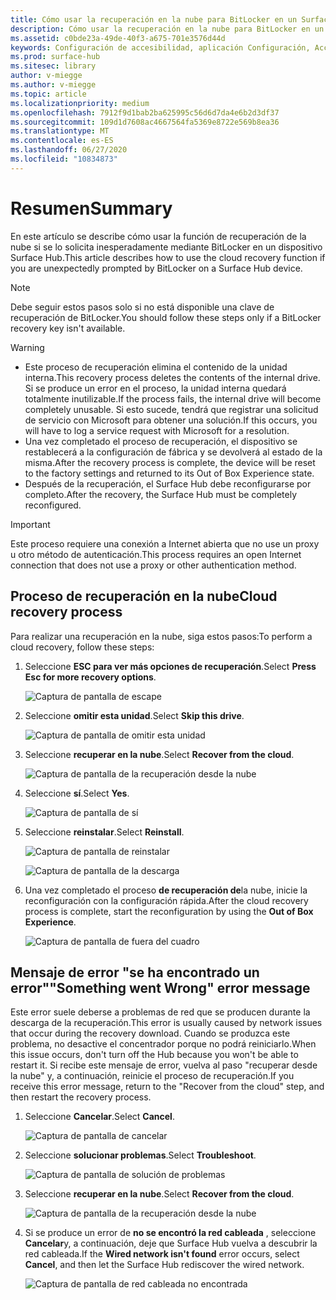 ```yaml
---
title: Cómo usar la recuperación en la nube para BitLocker en un Surface Hub
description: Cómo usar la recuperación en la nube para BitLocker en un Surface Hub
ms.assetid: c0bde23a-49de-40f3-a675-701e3576d44d
keywords: Configuración de accesibilidad, aplicación Configuración, Accesibilidad
ms.prod: surface-hub
ms.sitesec: library
author: v-miegge
ms.author: v-miegge
ms.topic: article
ms.localizationpriority: medium
ms.openlocfilehash: 7912f9d1bab2ba625995c56d6d7da4e6b2d3df37
ms.sourcegitcommit: 109d1d7608ac4667564fa5369e8722e569b8ea36
ms.translationtype: MT
ms.contentlocale: es-ES
ms.lasthandoff: 06/27/2020
ms.locfileid: "10834873"
---
```

# <span data-ttu-id="a2ee0-104">Resumen</span><span class="sxs-lookup"><span data-stu-id="a2ee0-104">Summary</span></span>

<span data-ttu-id="a2ee0-105">En este artículo se describe cómo usar la función de recuperación de la nube si se lo solicita inesperadamente mediante BitLocker en un dispositivo Surface Hub.</span><span class="sxs-lookup"><span data-stu-id="a2ee0-105">This article describes how to use the cloud recovery function if you are unexpectedly prompted by BitLocker on a Surface Hub device.</span></span>

> [!NOTE]
> <span data-ttu-id="a2ee0-106">Debe seguir estos pasos solo si no está disponible una clave de recuperación de BitLocker.</span><span class="sxs-lookup"><span data-stu-id="a2ee0-106">You should follow these steps only if a BitLocker recovery key isn't available.</span></span>

> [!WARNING]
> * <span data-ttu-id="a2ee0-107">Este proceso de recuperación elimina el contenido de la unidad interna.</span><span class="sxs-lookup"><span data-stu-id="a2ee0-107">This recovery process deletes the contents of the internal drive.</span></span> <span data-ttu-id="a2ee0-108">Si se produce un error en el proceso, la unidad interna quedará totalmente inutilizable.</span><span class="sxs-lookup"><span data-stu-id="a2ee0-108">If the process fails, the internal drive will become completely unusable.</span></span> <span data-ttu-id="a2ee0-109">Si esto sucede, tendrá que registrar una solicitud de servicio con Microsoft para obtener una solución.</span><span class="sxs-lookup"><span data-stu-id="a2ee0-109">If this occurs, you will have to log a service request with Microsoft for a resolution.</span></span>
> * <span data-ttu-id="a2ee0-110">Una vez completado el proceso de recuperación, el dispositivo se restablecerá a la configuración de fábrica y se devolverá al estado de la misma.</span><span class="sxs-lookup"><span data-stu-id="a2ee0-110">After the recovery process is complete, the device will be reset to the factory settings and returned to its Out of Box Experience state.</span></span>
> * <span data-ttu-id="a2ee0-111">Después de la recuperación, el Surface Hub debe reconfigurarse por completo.</span><span class="sxs-lookup"><span data-stu-id="a2ee0-111">After the recovery, the Surface Hub must be completely reconfigured.</span></span>

> [!IMPORTANT]
> <span data-ttu-id="a2ee0-112">Este proceso requiere una conexión a Internet abierta que no use un proxy u otro método de autenticación.</span><span class="sxs-lookup"><span data-stu-id="a2ee0-112">This process requires an open Internet connection that does not use a proxy or other authentication method.</span></span>

## <span data-ttu-id="a2ee0-113">Proceso de recuperación en la nube</span><span class="sxs-lookup"><span data-stu-id="a2ee0-113">Cloud recovery process</span></span>

<span data-ttu-id="a2ee0-114">Para realizar una recuperación en la nube, siga estos pasos:</span><span class="sxs-lookup"><span data-stu-id="a2ee0-114">To perform a cloud recovery, follow these steps:</span></span>

1. <span data-ttu-id="a2ee0-115">Seleccione **ESC para ver más opciones de recuperación**.</span><span class="sxs-lookup"><span data-stu-id="a2ee0-115">Select **Press Esc for more recovery options**.</span></span>

   ![Captura de pantalla de escape](images/01-escape.png)

1. <span data-ttu-id="a2ee0-117">Seleccione **omitir esta unidad**.</span><span class="sxs-lookup"><span data-stu-id="a2ee0-117">Select **Skip this drive**.</span></span>

   ![Captura de pantalla de omitir esta unidad](images/02-skip-this-drive.png)

1. <span data-ttu-id="a2ee0-119">Seleccione **recuperar en la nube**.</span><span class="sxs-lookup"><span data-stu-id="a2ee0-119">Select **Recover from the cloud**.</span></span>

   ![Captura de pantalla de la recuperación desde la nube](images/03-recover-from-cloud.png)

1. <span data-ttu-id="a2ee0-121">Seleccione **sí**.</span><span class="sxs-lookup"><span data-stu-id="a2ee0-121">Select **Yes**.</span></span>

   ![Captura de pantalla de sí](images/04-yes.png)

1. <span data-ttu-id="a2ee0-123">Seleccione **reinstalar**.</span><span class="sxs-lookup"><span data-stu-id="a2ee0-123">Select **Reinstall**.</span></span>

   ![Captura de pantalla de reinstalar](images/05a-reinstall.png)

   ![Captura de pantalla de la descarga](images/05b-downloading.png)

1. <span data-ttu-id="a2ee0-126">Una vez completado el proceso **de recuperación de**la nube, inicie la reconfiguración con la configuración rápida.</span><span class="sxs-lookup"><span data-stu-id="a2ee0-126">After the cloud recovery process is complete, start the reconfiguration by using the **Out of Box Experience**.</span></span>

   ![Captura de pantalla de fuera del cuadro](images/06-out-of-box.png)

## <span data-ttu-id="a2ee0-128">Mensaje de error "se ha encontrado un error"</span><span class="sxs-lookup"><span data-stu-id="a2ee0-128">"Something went Wrong" error message</span></span>

<span data-ttu-id="a2ee0-129">Este error suele deberse a problemas de red que se producen durante la descarga de la recuperación.</span><span class="sxs-lookup"><span data-stu-id="a2ee0-129">This error is usually caused by network issues that occur during the recovery download.</span></span> <span data-ttu-id="a2ee0-130">Cuando se produzca este problema, no desactive el concentrador porque no podrá reiniciarlo.</span><span class="sxs-lookup"><span data-stu-id="a2ee0-130">When this issue occurs, don't turn off the Hub because you won't be able to restart it.</span></span> <span data-ttu-id="a2ee0-131">Si recibe este mensaje de error, vuelva al paso "recuperar desde la nube" y, a continuación, reinicie el proceso de recuperación.</span><span class="sxs-lookup"><span data-stu-id="a2ee0-131">If you receive this error message, return to the "Recover from the cloud" step, and then restart the recovery process.</span></span>

1. <span data-ttu-id="a2ee0-132">Seleccione **Cancelar**.</span><span class="sxs-lookup"><span data-stu-id="a2ee0-132">Select **Cancel**.</span></span>

   ![Captura de pantalla de cancelar](images/07-cancel.png)

1. <span data-ttu-id="a2ee0-134">Seleccione **solucionar problemas**.</span><span class="sxs-lookup"><span data-stu-id="a2ee0-134">Select **Troubleshoot**.</span></span>

   ![Captura de pantalla de solución de problemas](images/08-troubleshoot.png)

1. <span data-ttu-id="a2ee0-136">Seleccione **recuperar en la nube**.</span><span class="sxs-lookup"><span data-stu-id="a2ee0-136">Select **Recover from the cloud**.</span></span>

   ![Captura de pantalla de la recuperación desde la nube](images/09-recover-from-cloud2.png)

1. <span data-ttu-id="a2ee0-138">Si se produce un error de **no se encontró la red cableada** , seleccione **Cancelar**y, a continuación, deje que Surface Hub vuelva a descubrir la red cableada.</span><span class="sxs-lookup"><span data-stu-id="a2ee0-138">If the **Wired network isn't found** error occurs, select **Cancel**, and then let the Surface Hub rediscover the wired network.</span></span>

   ![Captura de pantalla de red cableada no encontrada](images/10-cancel.png)